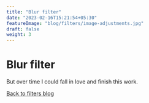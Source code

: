 ```yaml
---
title: "Blur filter"
date: "2023-02-16T15:21:54+05:30"
featureImage: "blog/filters/image-adjustments.jpg"
draft: false
weight: 3
---
```


# Blur filter

But over time I could fall in love and finish this work.

[Back to filters blog](/blog/fiters)
